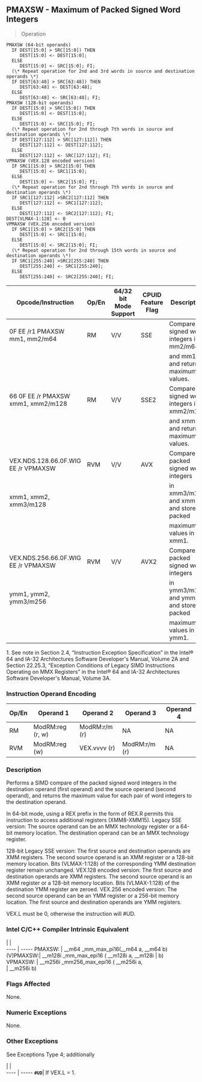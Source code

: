 ## PMAXSW - Maximum of Packed Signed Word Integers

> Operation

``` slim
PMAXSW (64-bit operands)
  IF DEST[15:0] > SRC[15:0]) THEN
     DEST[15:0] <- DEST[15:0];
  ELSE
     DEST[15:0] <- SRC[15:0]; FI;
  (\* Repeat operation for 2nd and 3rd words in source and destination operands \*)
  IF DEST[63:48] > SRC[63:48]) THEN
     DEST[63:48] <- DEST[63:48];
  ELSE
     DEST[63:48] <- SRC[63:48]; FI;
PMAXSW (128-bit operands)
  IF DEST[15:0] > SRC[15:0]) THEN
     DEST[15:0] <- DEST[15:0];
  ELSE
     DEST[15:0] <- SRC[15:0]; FI;
  (\* Repeat operation for 2nd through 7th words in source and destination operands \*)
  IF DEST[127:112] > SRC[127:112]) THEN
     DEST[127:112] <- DEST[127:112];
  ELSE
     DEST[127:112] <- SRC[127:112]; FI;
VPMAXSW (VEX.128 encoded version)
  IF SRC1[15:0] > SRC2[15:0] THEN
     DEST[15:0] <- SRC1[15:0];
  ELSE
     DEST[15:0] <- SRC2[15:0]; FI;
  (\* Repeat operation for 2nd through 7th words in source and destination operands \*)
  IF SRC1[127:112] >SRC2[127:112] THEN
     DEST[127:112] <- SRC1[127:112];
  ELSE
     DEST[127:112] <- SRC2[127:112]; FI;
DEST[VLMAX-1:128] <- 0
VPMAXSW (VEX.256 encoded version)
  IF SRC1[15:0] > SRC2[15:0] THEN
     DEST[15:0] <- SRC1[15:0];
  ELSE
     DEST[15:0] <- SRC2[15:0]; FI;
  (\* Repeat operation for 2nd through 15th words in source and destination operands \*)
  IF SRC1[255:240] >SRC2[255:240] THEN
     DEST[255:240] <- SRC1[255:240];
  ELSE
     DEST[255:240] <- SRC2[255:240]; FI;

```

 Opcode/Instruction                 | Op/En| 64/32 bit Mode Support| CPUID Feature Flag| Description                              
 ---  | --- | --- | --- | ---
 0F EE /r1 PMAXSW mm1, mm2/m64      | RM   | V/V                   | SSE               | Compare signed word integers in mm2/m64  
                                    |      |                       |                   | and mm1 and return maximum values.       
 66 0F EE /r PMAXSW xmm1, xmm2/m128 | RM   | V/V                   | SSE2              | Compare signed word integers in xmm2/m128
                                    |      |                       |                   | and xmm1 and return maximum values.      
 VEX.NDS.128.66.0F.WIG EE /r VPMAXSW| RVM  | V/V                   | AVX               | Compare packed signed word integers      
 xmm1, xmm2, xmm3/m128              |      |                       |                   | in xmm3/m128 and xmm2 and store packed   
                                    |      |                       |                   | maximum values in xmm1.                  
 VEX.NDS.256.66.0F.WIG EE /r VPMAXSW| RVM  | V/V                   | AVX2              | Compare packed signed word integers      
 ymm1, ymm2, ymm3/m256              |      |                       |                   | in ymm3/m128 and ymm2 and store packed   
                                    |      |                       |                   | maximum values in ymm1.                  
<aside class="notification">
1. See note in Section 2.4, “Instruction Exception Specification” in
the Intel® 64 and IA-32 Architectures Software Developer's Manual, Volume 2A
and Section 22.25.3, “Exception Conditions of Legacy SIMD Instructions Operating
on MMX Registers” in the Intel® 64 and IA-32 Architectures Software Developer's
Manual, Volume 3A.
</aside>


### Instruction Operand Encoding
 Op/En| Operand 1       | Operand 2    | Operand 3    | Operand 4
 ---  | --- | --- | --- | ---
 RM   | ModRM:reg (r, w)| ModRM:r/m (r)| NA           | NA       
 RVM  | ModRM:reg (w)   | VEX.vvvv (r) | ModRM:r/m (r)| NA       

### Description
Performs a SIMD compare of the packed signed word integers in the destination
operand (first operand) and the source operand (second operand), and returns
the maximum value for each pair of word integers to the destination operand.

In 64-bit mode, using a REX prefix in the form of REX.R permits this instruction
to access additional registers (XMM8-XMM15). Legacy SSE version: The source
operand can be an MMX technology register or a 64-bit memory location. The destination
operand can be an MMX technology register.

128-bit Legacy SSE version: The first source and destination operands are XMM
registers. The second source operand is an XMM register or a 128-bit memory
location. Bits (VLMAX-1:128) of the corresponding YMM destination register remain
unchanged. VEX.128 encoded version: The first source and destination operands
are XMM registers. The second source operand is an XMM register or a 128-bit
memory location. Bits (VLMAX-1:128) of the destination YMM register are zeroed.
VEX.256 encoded version: The second source operand can be an YMM register or
a 256-bit memory location. The first source and destination operands are YMM
registers.

<aside class="notification">
VEX.L must be 0, otherwise the instruction will #UD.
</aside>



### Intel C/C++ Compiler Intrinsic Equivalent
   | |  
---- | -----
 PMAXSW:   | __m64 _mm_max_pi16(__m64 a, __m64 b)      
 (V)PMAXSW:| __m128i _mm_max_epi16 ( __m128i a, __m128i
           | b)                                        
 VPMAXSW:  | __m256i _mm256_max_epi16 ( __m256i a,     
           | __m256i b)                                

### Flags Affected
None.


### Numeric Exceptions
None.


### Other Exceptions
See Exceptions Type 4; additionally

   | |  
---- | -----
 **``#UD``**| If VEX.L = 1.
